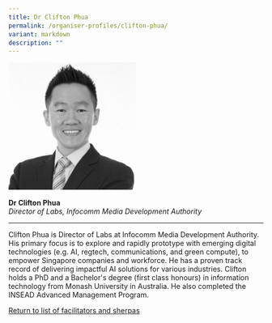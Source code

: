 ```yaml
---
title: Dr Clifton Phua
permalink: /organiser-profiles/clifton-phua/
variant: markdown
description: ""
---
```

<div style="width:50%"><img src="/images/People/clifton_phua.jpeg" alt="Dr Clifton Phua"></div>

**Dr Clifton Phua**<br>*Director of Labs, Infocomm Media Development Authority*<br>

---

Clifton Phua is Director of Labs at Infocomm Media Development Authority. His primary focus is to explore and rapidly prototype with emerging digital technologies (e.g. AI, regtech, communications, and green compute), to empower Singapore companies and workforce. He has a proven track record of delivering impactful AI solutions for various industries. Clifton holds a PhD and a Bachelor's degree (first class honours) in information technology from Monash University in Australia. He also completed the INSEAD Advanced Management Program.


[Return to list of facilitators and sherpas](/facilitators-sherpas)
